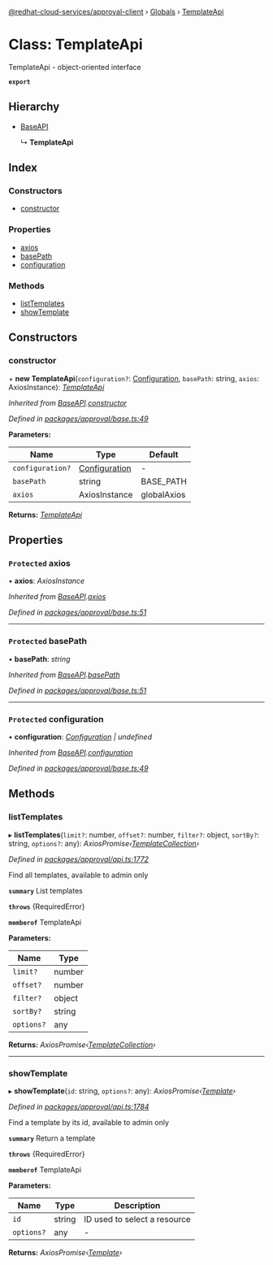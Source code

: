 [@redhat-cloud-services/approval-client](../README.md) › [Globals](../globals.md) › [TemplateApi](templateapi.md)

# Class: TemplateApi

TemplateApi - object-oriented interface

**`export`** 

## Hierarchy

* [BaseAPI](baseapi.md)

  ↳ **TemplateApi**

## Index

### Constructors

* [constructor](templateapi.md#constructor)

### Properties

* [axios](templateapi.md#protected-axios)
* [basePath](templateapi.md#protected-basepath)
* [configuration](templateapi.md#protected-configuration)

### Methods

* [listTemplates](templateapi.md#listtemplates)
* [showTemplate](templateapi.md#showtemplate)

## Constructors

###  constructor

\+ **new TemplateApi**(`configuration?`: [Configuration](configuration.md), `basePath`: string, `axios`: AxiosInstance): *[TemplateApi](templateapi.md)*

*Inherited from [BaseAPI](baseapi.md).[constructor](baseapi.md#constructor)*

*Defined in [packages/approval/base.ts:49](https://github.com/Hyperkid123/javascript-clients/blob/master/packages/approval/base.ts#L49)*

**Parameters:**

Name | Type | Default |
------ | ------ | ------ |
`configuration?` | [Configuration](configuration.md) | - |
`basePath` | string | BASE_PATH |
`axios` | AxiosInstance | globalAxios |

**Returns:** *[TemplateApi](templateapi.md)*

## Properties

### `Protected` axios

• **axios**: *AxiosInstance*

*Inherited from [BaseAPI](baseapi.md).[axios](baseapi.md#protected-axios)*

*Defined in [packages/approval/base.ts:51](https://github.com/Hyperkid123/javascript-clients/blob/master/packages/approval/base.ts#L51)*

___

### `Protected` basePath

• **basePath**: *string*

*Inherited from [BaseAPI](baseapi.md).[basePath](baseapi.md#protected-basepath)*

*Defined in [packages/approval/base.ts:51](https://github.com/Hyperkid123/javascript-clients/blob/master/packages/approval/base.ts#L51)*

___

### `Protected` configuration

• **configuration**: *[Configuration](configuration.md) | undefined*

*Inherited from [BaseAPI](baseapi.md).[configuration](baseapi.md#protected-configuration)*

*Defined in [packages/approval/base.ts:49](https://github.com/Hyperkid123/javascript-clients/blob/master/packages/approval/base.ts#L49)*

## Methods

###  listTemplates

▸ **listTemplates**(`limit?`: number, `offset?`: number, `filter?`: object, `sortBy?`: string, `options?`: any): *AxiosPromise‹[TemplateCollection](../interfaces/templatecollection.md)›*

*Defined in [packages/approval/api.ts:1772](https://github.com/Hyperkid123/javascript-clients/blob/master/packages/approval/api.ts#L1772)*

Find all templates, available to admin only

**`summary`** List templates

**`throws`** {RequiredError}

**`memberof`** TemplateApi

**Parameters:**

Name | Type |
------ | ------ |
`limit?` | number |
`offset?` | number |
`filter?` | object |
`sortBy?` | string |
`options?` | any |

**Returns:** *AxiosPromise‹[TemplateCollection](../interfaces/templatecollection.md)›*

___

###  showTemplate

▸ **showTemplate**(`id`: string, `options?`: any): *AxiosPromise‹[Template](../interfaces/template.md)›*

*Defined in [packages/approval/api.ts:1784](https://github.com/Hyperkid123/javascript-clients/blob/master/packages/approval/api.ts#L1784)*

Find a template by its id, available to admin only

**`summary`** Return a template

**`throws`** {RequiredError}

**`memberof`** TemplateApi

**Parameters:**

Name | Type | Description |
------ | ------ | ------ |
`id` | string | ID used to select a resource |
`options?` | any | - |

**Returns:** *AxiosPromise‹[Template](../interfaces/template.md)›*
